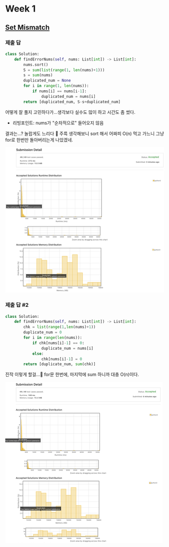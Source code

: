 # Week 1

## [Set Mismatch](https://leetcode.com/explore/featured/card/march-leetcoding-challenge-2021/588/week-1-march-1st-march-7th/3658/)

### 제출 답

```python
class Solution:
    def findErrorNums(self, nums: List[int]) -> List[int]:
        nums.sort()
        S = sum(list(range(1, len(nums)+1)))
        s = sum(nums)
        duplicated_num = None
        for i in range(1, len(nums)):
            if nums[i] == nums[i-1]:
                duplicated_num = nums[i]
        return [duplicated_num, S-s+duplicated_num]
```

어떻게 잘 풀지 고민하다가...생각보다 실수도 많이 하고 시간도 좀 썼다.

- 리빙포인트: nums가 "순차적으로" 들어오지 않음

결과는...? 놀랍게도 느리다 🥲 주륵 생각해보니 sort 해서 어짜피 O(n) 먹고 가느니 그냥 for로 한번만 돌아버리는게 나았겠네.

<img src="README.assets/image-20210305004624262.png" alt="image-20210305004624262" style="zoom:50%;" />

### 제출 답 #2

```python
class Solution:
    def findErrorNums(self, nums: List[int]) -> List[int]:
        chk = list(range(1,len(nums)+1))
        duplicate_num = 0
        for i in range(len(nums)):
            if chk[nums[i]-1] == 0:
                duplicate_num = nums[i]
            else:
                chk[nums[i]-1] = 0
        return [duplicate_num, sum(chk)]
```

진작 이렇게 할걸...🥲 for문 한번에, 마지막에 sum 하니까 대충 O(n)이다.

<img src="README.assets/image-20210305233646934.png" alt="image-20210305233646934" style="zoom:50%;" />

